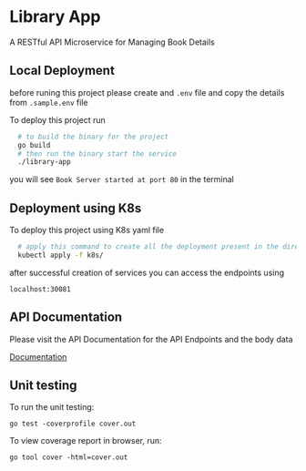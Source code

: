 # Library App

A RESTful API Microservice for Managing Book Details


## Local Deployment

before runing this project please create and `.env` file and copy the details from `.sample.env` file

To deploy this project run

```bash
  # to build the binary for the project
  go build
  # then run the binary start the service
  ./library-app 
```
you will see `Book Server started at port 80` in the terminal

## Deployment using K8s
To deploy this project using K8s yaml file 

```bash
  # apply this command to create all the deployment present in the directory
  kubectl apply -f k8s/
```
after successful creation of services you can access the endpoints using
```
localhost:30081
```


## API Documentation
Please visit the API Documentation for the API Endpoints and the body data

[Documentation](https://github.com/vivek080/library-app/blob/main/arch/openapi.json)


## Unit testing

To run the unit testing:

```
go test -coverprofile cover.out 
```

To view coverage report in browser, run:

```
go tool cover -html=cover.out